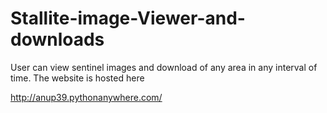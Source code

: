 # Stallite-image-Viewer-and-downloads

User can view sentinel images and download of any area in any interval of time. The website is hosted here

http://anup39.pythonanywhere.com/
